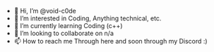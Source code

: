 - 👋 Hi, I’m @void-c0de
- 👀 I’m interested in Coding, Anything technical, etc.
- 🌱 I’m currently learning Coding (c++)
- 💞️ I’m looking to collaborate on n/a
- 📫 How to reach me Through here and soon through my Discord :)

<!---
void-c0de/void-c0de is a ✨ special ✨ repository because its `README.md` (this file) appears on your GitHub profile.
You can click the Preview link to take a look at your changes.
--->
